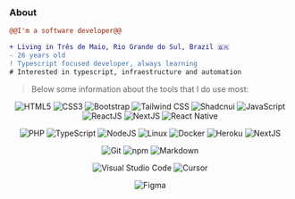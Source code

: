 ### About

```diff
@@I'm a software developer@@

+ Living in Três de Maio, Rio Grande do Sul, Brazil 🇧🇷
- 26 years old
! Typescript focused developer, always learning
# Interested in typescript, infraestructure and automation
```

<blockquote>Below some information about the tools that I do use most:</blockquote>

<!-- ![Top Langs](https://github-readme-stats.vercel.app/api/top-langs/?username=perinazzoo&langs_count=5&hide=objective-c) -->

<div align="center">
  
![HTML5](https://img.shields.io/badge/html5-%23E34F26.svg?style=for-the-badge&logo=html5&logoColor=white)
![CSS3](https://img.shields.io/badge/css3-%231572B6.svg?style=for-the-badge&logo=css&logoColor=white)
![Bootstrap](https://img.shields.io/badge/bootstrap-%23563D7C.svg?style=for-the-badge&logo=bootstrap&logoColor=white)
![Tailwind CSS](https://img.shields.io/badge/tailwindcss-0F172A?logo=tailwindcss&style=for-the-badge&logoColor=white)
![Shadcnui](https://img.shields.io/badge/shadcn-000000?style=for-the-badge&logo=shadcnui)
![JavaScript](https://img.shields.io/badge/javascript-%23323330.svg?style=for-the-badge&logo=javascript&logoColor=%23F7DF1E)
![ReactJS](https://img.shields.io/badge/react-C.svg?style=for-the-badge&logo=react&color=282C34)
![NextJS](https://img.shields.io/badge/next.js-000000?style=for-the-badge&logo=nextdotjs&logoColor=white)
![React Native](https://img.shields.io/badge/react%20native-C.svg?style=for-the-badge&logo=react&color=0468D7)

![PHP](https://img.shields.io/badge/php-%23323330.svg?style=for-the-badge&logo=php&logoColor=FFFFFF&color=7A86B8)
![TypeScript](https://img.shields.io/badge/typescript-%23323330.svg?style=for-the-badge&logo=typescript&logoColor=FFFFFF&color=2F74C0)
![NodeJS](https://img.shields.io/badge/node.js-6DA55F?style=for-the-badge&logo=node.js&logoColor=white)
![Linux](https://img.shields.io/badge/linux-C.svg?style=for-the-badge&logo=linux&logoColor=fff&color=735902)
![Docker](https://img.shields.io/badge/docker-%23430098.svg?style=for-the-badge&logo=docker&logoColor=white&color=003F8C)
![Heroku](https://img.shields.io/badge/heroku-%23430098.svg?style=for-the-badge&logo=heroku&logoColor=white)
![NextJS](https://img.shields.io/badge/vercel-000000?style=for-the-badge&logo=vercel&logoColor=white)

![Git](https://img.shields.io/badge/git-%23F05033.svg?style=for-the-badge&logo=git&logoColor=white)
![npm](https://img.shields.io/badge/npm-CB3837?style=for-the-badge&logo=npm&logoColor=fff)
![Markdown](https://img.shields.io/badge/markdown-C.svg?style=for-the-badge&logo=markdown&color=000)

![Visual Studio Code](https://custom-icon-badges.demolab.com/badge/Visual%20Studio%20Code-0078d7.svg?style=for-the-badge&logo=vsc&logoColor=white)
![Cursor](https://custom-icon-badges.demolab.com/badge/Cursor-000000?style=for-the-badge&logo=cursor-ai-white&color=000)
  
![Figma](https://img.shields.io/badge/figma-C.svg?style=for-the-badge&logo=figma&color=fff)
</div>
